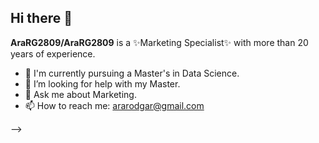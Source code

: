 ## Hi there 👋


**AraRG2809/AraRG2809** is a ✨Marketing Specialist✨ with more than 20 years of experience.

- 🌱 I'm currently pursuing a Master's in Data Science.
- 🤔 I’m looking for help with my Master.
- 💬 Ask me about Marketing.
- 📫 How to reach me: ararodgar@gmail.com

-->
